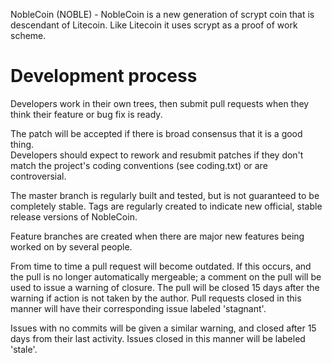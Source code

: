 NobleCoin (NOBLE) - NobleCoin is a new generation of scrypt coin that is descendant of Litecoin. 
Like Litecoin it uses scrypt as a proof of work scheme.


Development process
=============================

Developers work in their own trees, then submit pull requests when they think their feature or bug fix is ready.

The patch will be accepted if there is broad consensus that it is a good thing.  
Developers should expect to rework and resubmit patches if they don't match the project's 
coding conventions (see coding.txt) or are controversial.

The master branch is regularly built and tested, but is not guaranteed to be completely stable. Tags are 
regularly created to indicate new official, stable release versions of NobleCoin.

Feature branches are created when there are major new features being worked on by several people.
 
From time to time a pull request will become outdated. If this occurs, and the pull is no longer automatically 
mergeable; a comment on the pull will be used to issue a warning of closure. The pull will be closed 15 days 
after the warning if action is not taken by the author. Pull requests closed in this manner will have their 
corresponding issue labeled 'stagnant'.

Issues with no commits will be given a similar warning, and closed after 15 days from their last activity. 
Issues closed in this manner will be labeled 'stale'.